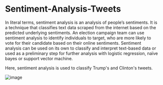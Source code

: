 # Sentiment-Analysis-Tweets
In literal terms, sentiment analysis is an analysis of people’s sentiments. It is a technique that classifies text data scraped from the internet based on the predicted underlying sentiments. An election campaign team can use sentiment analysis to identify individuals to target, who are more likely to vote for their candidate based on their online sentiments. Sentiment analysis can be used on its own to classify and interpret text-based data or used as a preliminary step for further analysis with logistic regression, naïve bayes or support vector machine. 

Here, sentiment analysis is used to classify Trump's and Clinton's tweets.

![image](https://user-images.githubusercontent.com/71670899/116790276-429caf80-aa81-11eb-98d2-efcd49189e47.png)

